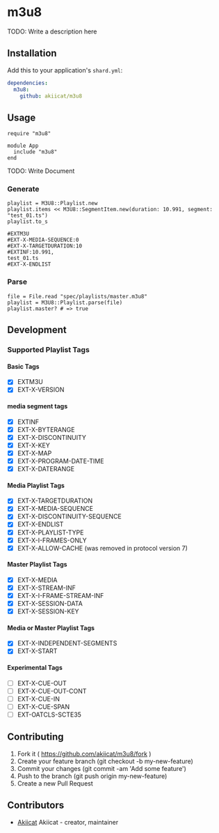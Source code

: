 # m3u8

TODO: Write a description here

## Installation

Add this to your application's `shard.yml`:

```yaml
dependencies:
  m3u8:
    github: akiicat/m3u8
```

## Usage

```crystal
require "m3u8"

module App
  include "m3u8"
end
```

TODO: Write Document

### Generate

```crystal
playlist = M3U8::Playlist.new
playlist.items << M3U8::SegmentItem.new(duration: 10.991, segment: "test_01.ts")
playlist.to_s
```

```
#EXTM3U
#EXT-X-MEDIA-SEQUENCE:0
#EXT-X-TARGETDURATION:10
#EXTINF:10.991,
test_01.ts
#EXT-X-ENDLIST
```

### Parse

```crystal
file = File.read "spec/playlists/master.m3u8"
playlist = M3U8::Playlist.parse(file)
playlist.master? # => true
```

## Development

### Supported Playlist Tags

#### Basic Tags
- [x] EXTM3U
- [x] EXT-X-VERSION

#### media segment tags
- [x] EXTINF
- [x] EXT-X-BYTERANGE
- [x] EXT-X-DISCONTINUITY
- [x] EXT-X-KEY
- [x] EXT-X-MAP
- [x] EXT-X-PROGRAM-DATE-TIME
- [x] EXT-X-DATERANGE

#### Media Playlist Tags
- [x] EXT-X-TARGETDURATION
- [x] EXT-X-MEDIA-SEQUENCE
- [x] EXT-X-DISCONTINUITY-SEQUENCE
- [x] EXT-X-ENDLIST
- [x] EXT-X-PLAYLIST-TYPE
- [x] EXT-X-I-FRAMES-ONLY
- [x] EXT-X-ALLOW-CACHE (was removed in protocol version 7)

#### Master Playlist Tags
- [x] EXT-X-MEDIA
- [x] EXT-X-STREAM-INF
- [x] EXT-X-I-FRAME-STREAM-INF
- [x] EXT-X-SESSION-DATA
- [x] EXT-X-SESSION-KEY

#### Media or Master Playlist Tags
- [x] EXT-X-INDEPENDENT-SEGMENTS
- [x] EXT-X-START

#### Experimental Tags
- [ ] EXT-X-CUE-OUT
- [ ] EXT-X-CUE-OUT-CONT
- [ ] EXT-X-CUE-IN
- [ ] EXT-X-CUE-SPAN
- [ ] EXT-OATCLS-SCTE35

## Contributing

1. Fork it ( https://github.com/akiicat/m3u8/fork )
2. Create your feature branch (git checkout -b my-new-feature)
3. Commit your changes (git commit -am 'Add some feature')
4. Push to the branch (git push origin my-new-feature)
5. Create a new Pull Request

## Contributors

- [Akiicat](https://github.com/akiicat) Akiicat - creator, maintainer

